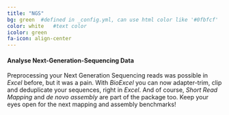 ```yaml
---
title: "NGS"
bg: green  #defined in _config.yml, can use html color like '#0fbfcf'
color: white   #text color
icolor: green
fa-icon: align-center
---
```


#### Analyse Next-Generation-Sequencing Data
Preprocessing your Next Generation Sequencing reads was possible in *Excel* before, but it was a pain. With *BioExcel* you can now adapter-trim, clip and deduplicate your sequences, right in *Excel*. And of course, *Short Read Mapping* and *de novo assembly* are part of the package too. Keep your eyes open for the next mapping and assembly benchmarks!
